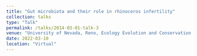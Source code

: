 ```yaml
---
title: "Gut microbiota and their role in rhinoceros infertility"
collection: talks
type: "Talk"
permalink: /talks/2014-03-01-talk-3
venue: "University of Nevada, Reno, Ecology Evolution and Conservation Biology Spring Colloquium"
date: 2022-03-10
location: "Virtual"
---
```


